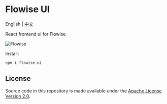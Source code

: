 <!-- markdownlint-disable MD030 -->

# Flowise UI

English | [中文](./README-ZH.md)

React frontend ui for Flowise.

![Flowise](https://github.com/FlowiseAI/Flowise/blob/main/images/flowise_agentflow.gif?raw=true)

Install:

```bash
npm i flowise-ui
```

## License

Source code in this repository is made available under the [Apache License Version 2.0](https://github.com/FlowiseAI/Flowise/blob/master/LICENSE.md).
